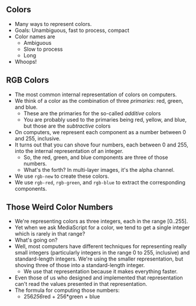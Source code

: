 Colors
------

* Many ways to represent colors. 
* Goals: Unambiguous, fast to process, compact
* Color names are
    * Ambiguous
    * Slow to process
    * Long
* Whoops!

RGB Colors
----------

* The most common internal representation of colors on computers.
* We think of a color as the combination of three 
  *primaries*: red, green, and blue.
    * These are the primaries for the so-called *additive* colors
    * You are probably used to the primaries being red, yellow, and blue,
     but those are the *subtractive* colors
* On computers, we represent each component as a number between 0 and 255,
  inclusive.
* It turns out that you can shove four numbers, each between 0 and 255,
  into the internal representation of an integer.
    * So, the red, green, and blue components are three of those numbers.
    * What's the forth?  In multi-layer images, it's the alpha channel.
* We use <code>rgb-new</code> to create these colors.
* We use <code>rgb-red</code>, <code>rgb-green</code>, and
  <code>rgb-blue</code> to extract the corresponding components.

Those Weird Color Numbers
-------------------------

* We're representing colors as three integers, each in the range
  [0..255].
* Yet when we ask MediaScript for a color, we tend to get a single integer
  which is rarely in that range?
* What's going on?
* Well, most computers have different techniques for representing really
  small integers (particularly integers in the range 0 to 255, inclusive) and
  standard-length integers.  We're using the smaller representation,
  but shoving three of those into a standard-length integer.
    * We use that representation because it makes everything faster.
* Even those of us who designed and implemented that representation
  can't read the values presented in that representation.
* The formula for computing those numbers:
    * 256*256*red + 256*green + blue
